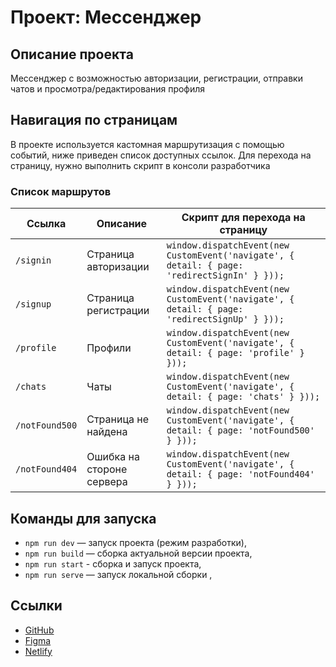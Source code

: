 # Проект: Мессенджер

## Описание проекта

Мессенджер с возможностью авторизации, регистрации, отправки чатов и просмотра/редактирования профиля

## Навигация по страницам

В проекте используется кастомная маршрутизация с помощью событий, ниже приведен список доступных ссылок. Для перехода на страницу, нужно выполнить скрипт в консоли разработчика

### Список маршрутов

| Ссылка | Описание | Скрипт для перехода на страницу                                    |
|------------|-----------------------|-------------------------------------------------------------------|
| `/signin`   | Страница авторизации        | `window.dispatchEvent(new CustomEvent('navigate', { detail: { page: 'redirectSignIn' } }));`   |
| `/signup`  | Страница регистрации  | `window.dispatchEvent(new CustomEvent('navigate', { detail: { page: 'redirectSignUp' } }));`  |
| `/profile` | Профили  | `window.dispatchEvent(new CustomEvent('navigate', { detail: { page: 'profile' } }));` |
| `/chats`    | Чаты                   | `window.dispatchEvent(new CustomEvent('navigate', { detail: { page: 'chats' } }));`    |
| `/notFound500`    | Страница не найдена                   | `window.dispatchEvent(new CustomEvent('navigate', { detail: { page: 'notFound500' } }));`    |
| `/notFound404`    | Ошибка на стороне сервера                   | `window.dispatchEvent(new CustomEvent('navigate', { detail: { page: 'notFound404' } }));`    |

## Команды для запуска

- `npm run dev` — запуск проекта (режим разработки),
- `npm run build` — сборка актуальной версии проекта,
- `npm run start` - сборка и запуск проекта,
- `npm run serve` — запуск локальной сборки ,

## Ссылки

- [GitHub](https://github.com/nikitayakovina/middle.messenger.praktikum.yandex)
- [Figma](https://www.figma.com/design/ZPiFnVRrOhu9OxRZqZXZGh/Sprint_1?node-id=0-1&p=f&t=S8laBn2WVgdTwr92-0)
- [Netlify](https://roaring-hotteok-9aed2c.netlify.app/)


